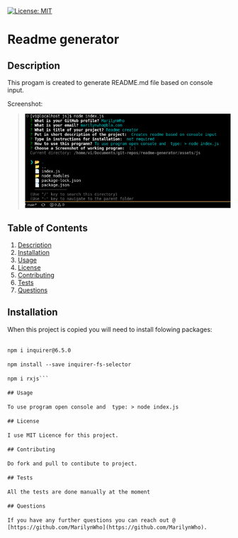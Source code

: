 [![License: MIT](https://img.shields.io/badge/License-MIT-yellow.svg)](https://opensource.org/licenses/MIT)

# Readme generator

## Description

This progam is created to generate README.md file based on console input.

Screenshot:

  > ![Screenshot](./img/screenshot-README-generator.png)

## Table of Contents

1. [Description](#Description)
2. [Installation](#Installation)
3. [Usage](#Usage)
4. [License](#License)
5. [Contributing](#Contributing)
6. [Tests](#Tests)
7. [Questions](#Questions)

## Installation

When this project is copied you will need to install folowing packages:

```npm init -y

npm i inquirer@6.5.0

npm install --save inquirer-fs-selector

npm i rxjs```

## Usage

To use program open console and  type: > node index.js

## License

I use MIT Licence for this project.

## Contributing

Do fork and pull to contibute to project.

## Tests

All the tests are done manually at the moment

## Questions

If you have any further questions you can reach out @ [https://github.com/MarilynWho](https://github.com/MarilynWho).
